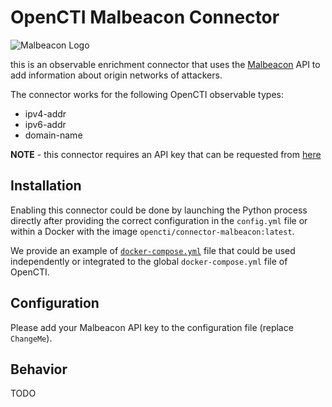 # OpenCTI Malbeacon Connector

![Malbeacon Logo](https://malbeacon.com/static/assets/images/pharos1.png)

this is an observable enrichment connector that uses the
[Malbeacon](https://malbeacon.com/) API to add information about origin
networks of attackers.

The connector works for the following OpenCTI observable types:

* ipv4-addr
* ipv6-addr
* domain-name

**NOTE** - this connector requires an API key that can be requested from
[here](https://malbeacon.com/apply)


## Installation

Enabling this connector could be done by launching the Python process directly
after providing the correct configuration in the `config.yml` file or within a
Docker with the image `opencti/connector-malbeacon:latest`.

We provide an example of [`docker-compose.yml`](docker-compose.yml) file that
could be used independently or integrated to the global `docker-compose.yml`
file of OpenCTI.

## Configuration

Please add your Malbeacon API key to the configuration file (replace `ChangeMe`).

## Behavior

TODO
